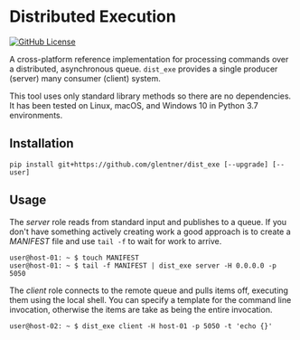 Distributed Execution
=====================

[![GitHub License](http://img.shields.io/badge/license-Apache-blue.svg?style=flat)](https://www.apache.org/licenses/LICENSE-2.0)

A cross-platform reference implementation for processing commands over
a distributed, asynchronous queue. `dist_exe` provides a single producer
(server) many consumer (client) system.

This tool uses only standard library methods so there are no dependencies.
It has been tested on Linux, macOS, and Windows 10 in Python 3.7 environments.


Installation
------------

```
pip install git+https://github.com/glentner/dist_exe [--upgrade] [--user]
```


Usage
-----

The _server_ role reads from standard input and publishes to a queue. If you don't 
have something actively creating work a good approach is to create a _MANIFEST_ file
and use `tail -f` to wait for work to arrive.

```
user@host-01: ~ $ touch MANIFEST
user@host-01: ~ $ tail -f MANIFEST | dist_exe server -H 0.0.0.0 -p 5050
```

The _client_ role connects to the remote queue and pulls items off, executing them using the local shell.
You can specify a template for the command line invocation, otherwise the items are take as being the entire
invocation.

```
user@host-02: ~ $ dist_exe client -H host-01 -p 5050 -t 'echo {}'
```